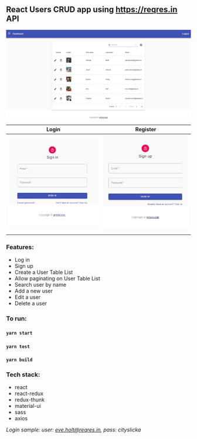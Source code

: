 

## React Users CRUD app using https://reqres.in API 

![Alt](https://github.com/girls-incode/react-users-crud/blob/master/src/assets/react-users-table-crud-material-ui.jpg "")

| Login | Register |
| ----- | ----- |
| ![Alt](https://github.com/girls-incode/react-users-crud/blob/master/src/assets/react-react-login-signin.jpg "") | ![Alt](https://github.com/girls-incode/react-users-crud/blob/master/src/assets/react-signup-register.jpg "") |

### Features:

* Log in
* Sign up
* Create a User Table List
* Allow paginating on User Table List
* Search user by name
* Add a new user
* Edit a user
* Delete a user

### To run:

#### `yarn start`

#### `yarn test`

#### `yarn build`

### Tech stack:
* react
* react-redux
* redux-thunk
* material-ui
* sass
* axios

*Login sample:
user: eve.holt@reqres.in, pass: cityslicka*
